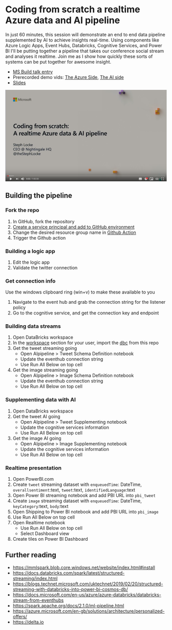# Coding from scratch a realtime Azure data and AI pipeline
In just 60 minutes, this session will demonstrate an end to end data pipeline supplemented by AI to achieve insights real-time. Using components like Azure Logic Apps, Event Hubs, Databricks, Cognitive Services, and Power BI I'll be putting together a pipeline that takes our conference social stream and analyses it realtime. Join me as I show how quickly these sorts of systems can be put together for awesome insight. 

- [MS Build talk entry](https://mybuild.techcommunity.microsoft.com/sessions/77150)
- Prerecorded demo vids: [The Azure Side](https://www.youtube.com/watch?v=0mh9qIyp4SU), [The AI side](https://youtu.be/1XhdKjBXoxM)
- [Slides](https://sarahnightingalehq-my.sharepoint.com/:p:/g/personal/steph_nightingalehq_ai/EUKk4TanSB5Lq9Fb2OYXbjoB92e29yAe3Hw6RkqPn6wBzQ?e=ggxhzI)

[![MS Build video](https://raw.githubusercontent.com/stephlocke/lazyCDN/master/realtimepipelinevidDND.png)](https://www.youtube.com/watch?v=Ja08cPsk3ck)
 
 ## Building the pipeline
 ### Fork the repo
 1. In GitHub, fork the repository
 2. [Create a service principal and add to GitHub environment](https://docs.microsoft.com/en-us/azure/developer/github/connect-from-azure)
 3. Change the desired resource group name in [Github Action](.github/workflows/infra-setup.yml)
 3. Trigger the Github action

 ### Building a logic app
 1. Edit the logic app 
 2. Validate the twitter connection

### Get connection info
Use the windows clipboard ring (win+v) to make these available to you
1. Navigate to the event hub and grab the connection string for the listener policy
2. Go to the cognitive service, and get the connection key and endpoint

### Building data streams
1. Open DataBricks workspace
2. In the [workspace](https://docs.azuredatabricks.net/user-guide/workspace.html) section for your user, import the [dbc](AIpipeline.dbc) from this repo
3. Get the tweet streaming going
     + Open AIpipeline > Tweet Schema Definition notebook
     + Update the eventhub connection string
     + Use Run All Below on top cell
4. Get the image streaming going
     + Open AIpipeline > Image Schema Definition notebook
     + Update the eventhub connection string
     + Use Run All Below on top cell

### Supplementing data with AI
1. Open DataBricks workspace
3. Get the tweet AI going
     + Open AIpipeline > Tweet Supplementing notebook
     + Update the cognitive services information
     + Use Run All Below on top cell
4. Get the image AI going
     + Open AIpipeline > Image Supplementing notebook
     + Update the cognitive services information
     + Use Run All Below on top cell
     
### Realtime presentation
1. Open PowerBI.com
2. Create `tweet` streaming dataset with `enqueuedTime`: DateTime, `overallsentiment`:text, `tweet`:text, `identifiedLanguage`:text
3. Open Power BI streaming notebook and add PBI URL into `pbi_tweet`
4. Create `image` streaming dataset with `enqueuedTime`: DateTime, `keyCategory`:text, `body`:text
5. Open Shipping to Power BI notebook and add PBI URL into `pbi_image`
6. Use Run All Below on top cell
7. Open Realtime notebook
     + Use Run All Below on top cell
     + Select Dashboard view
8. Create tiles on Power BI Dashboard

## Further reading
- https://mmlspark.blob.core.windows.net/website/index.html#install
- https://docs.databricks.com/spark/latest/structured-streaming/index.html
- https://blogs.technet.microsoft.com/uktechnet/2019/02/20/structured-streaming-with-databricks-into-power-bi-cosmos-db/
- https://docs.microsoft.com/en-us/azure/azure-databricks/databricks-stream-from-eventhubs
- https://spark.apache.org/docs/2.1.0/ml-pipeline.html
- https://azure.microsoft.com/en-gb/solutions/architecture/personalized-offers/
- https://delta.io

